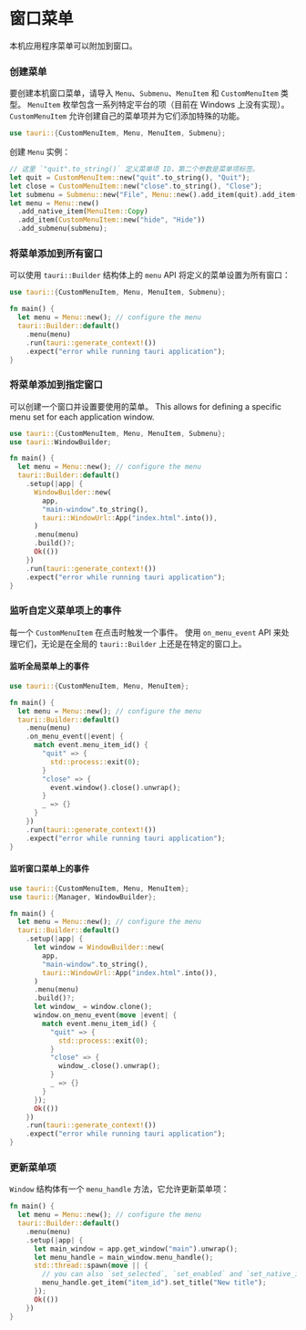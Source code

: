 # 窗口菜单

本机应用程序菜单可以附加到窗口。

### 创建菜单

要创建本机窗口菜单，请导入 `Menu`、`Submenu`、`MenuItem` 和 `CustomMenuItem` 类型。 `MenuItem` 枚举包含一系列特定平台的项（目前在 Windows 上没有实现）。 `CustomMenuItem` 允许创建自己的菜单项并为它们添加特殊的功能。

```rust
use tauri::{CustomMenuItem, Menu, MenuItem, Submenu};
```

创建 `Menu` 实例：

```rust
// 这里 `"quit".to_string()` 定义菜单项 ID，第二个参数是菜单项标签。
let quit = CustomMenuItem::new("quit".to_string(), "Quit");
let close = CustomMenuItem::new("close".to_string(), "Close");
let submenu = Submenu::new("File", Menu::new().add_item(quit).add_item(close));
let menu = Menu::new()
  .add_native_item(MenuItem::Copy)
  .add_item(CustomMenuItem::new("hide", "Hide"))
  .add_submenu(submenu);
```

### 将菜单添加到所有窗口

可以使用 `tauri::Builder` 结构体上的 `menu` API 将定义的菜单设置为所有窗口：

```rust
use tauri::{CustomMenuItem, Menu, MenuItem, Submenu};

fn main() {
  let menu = Menu::new(); // configure the menu
  tauri::Builder::default()
    .menu(menu)
    .run(tauri::generate_context!())
    .expect("error while running tauri application");
}
```

### 将菜单添加到指定窗口

可以创建一个窗口并设置要使用的菜单。 This allows for defining a specific menu set for each application window.

```rust
use tauri::{CustomMenuItem, Menu, MenuItem, Submenu};
use tauri::WindowBuilder;

fn main() {
  let menu = Menu::new(); // configure the menu
  tauri::Builder::default()
    .setup(|app| {
      WindowBuilder::new(
        app,
        "main-window".to_string(),
        tauri::WindowUrl::App("index.html".into()),
      )
      .menu(menu)
      .build()?;
      Ok(())
    })
    .run(tauri::generate_context!())
    .expect("error while running tauri application");
}
```

### 监听自定义菜单项上的事件

每一个 `CustomMenuItem` 在点击时触发一个事件。 使用 `on_menu_event` API 来处理它们，无论是在全局的 `tauri::Builder` 上还是在特定的窗口上。

#### 监听全局菜单上的事件

```rust
use tauri::{CustomMenuItem, Menu, MenuItem};

fn main() {
  let menu = Menu::new(); // configure the menu
  tauri::Builder::default()
    .menu(menu)
    .on_menu_event(|event| {
      match event.menu_item_id() {
        "quit" => {
          std::process::exit(0);
        }
        "close" => {
          event.window().close().unwrap();
        }
        _ => {}
      }
    })
    .run(tauri::generate_context!())
    .expect("error while running tauri application");
}
```

#### 监听窗口菜单上的事件

```rust
use tauri::{CustomMenuItem, Menu, MenuItem};
use tauri::{Manager, WindowBuilder};

fn main() {
  let menu = Menu::new(); // configure the menu
  tauri::Builder::default()
    .setup(|app| {
      let window = WindowBuilder::new(
        app,
        "main-window".to_string(),
        tauri::WindowUrl::App("index.html".into()),
      )
      .menu(menu)
      .build()?;
      let window_ = window.clone();
      window.on_menu_event(move |event| {
        match event.menu_item_id() {
          "quit" => {
            std::process::exit(0);
          }
          "close" => {
            window_.close().unwrap();
          }
          _ => {}
        }
      });
      Ok(())
    })
    .run(tauri::generate_context!())
    .expect("error while running tauri application");
}
```

### 更新菜单项

`Window` 结构体有一个 `menu_handle` 方法，它允许更新菜单项：

```rust
fn main() {
  let menu = Menu::new(); // configure the menu
  tauri::Builder::default()
    .menu(menu)
    .setup(|app| {
      let main_window = app.get_window("main").unwrap();
      let menu_handle = main_window.menu_handle();
      std::thread::spawn(move || {
        // you can also `set_selected`, `set_enabled` and `set_native_image` (macOS only).
        menu_handle.get_item("item_id").set_title("New title");
      });
      Ok(())
    })
}
```

